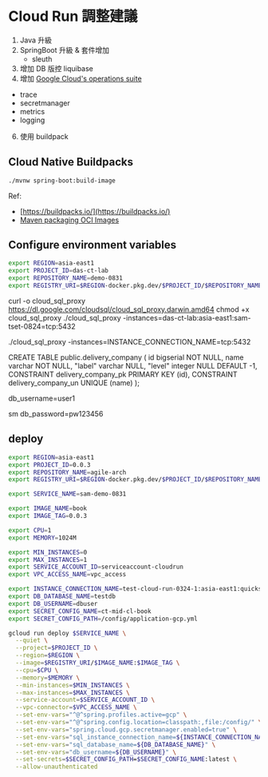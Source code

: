 # Cloud Run 調整建議

1. Java 升級
2. SpringBoot 升級 & 套件增加
   - sleuth
3. 增加 DB 版控 liquibase
4. 增加 [Google Cloud's operations suite](https://cloud.google.com/products/operations)
  - trace
  - secretmanager
  - metrics
  - logging
6. 使用 buildpack


## Cloud Native Buildpacks

``` bash
./mvnw spring-boot:build-image
```

Ref:  
- [https://buildpacks.io/](https://buildpacks.io/)  
- [Maven packaging OCI Images](https://docs.spring.io/spring-boot/docs/current/maven-plugin/reference/htmlsingle/#build-image)


## Configure environment variables

``` bash
export REGION=asia-east1
export PROJECT_ID=das-ct-lab
export REPOSITORY_NAME=demo-0831
export REGISTRY_URI=$REGION-docker.pkg.dev/$PROJECT_ID/$REPOSITORY_NAME
```






curl -o cloud_sql_proxy https://dl.google.com/cloudsql/cloud_sql_proxy.darwin.amd64
chmod +x cloud_sql_proxy
./cloud_sql_proxy -instances=das-ct-lab:asia-east1:sam-tset-0824=tcp:5432


./cloud_sql_proxy -instances=INSTANCE_CONNECTION_NAME=tcp:5432





CREATE TABLE public.delivery_company (
	id bigserial NOT NULL,
	name varchar NOT NULL,
	"label" varchar NULL,
	"level" integer NULL DEFAULT -1,
	CONSTRAINT delivery_company_pk PRIMARY KEY (id),
	CONSTRAINT delivery_company_un UNIQUE (name)
);

db_username=user1

sm
db_password=pw123456




## deploy

``` bash
export REGION=asia-east1
export PROJECT_ID=0.0.3
export REPOSITORY_NAME=agile-arch
export REGISTRY_URI=$REGION-docker.pkg.dev/$PROJECT_ID/$REPOSITORY_NAME

export SERVICE_NAME=sam-demo-0831

export IMAGE_NAME=book
export IMAGE_TAG=0.0.3

export CPU=1
export MEMORY=1024M

export MIN_INSTANCES=0
export MAX_INSTANCES=1
export SERVICE_ACCOUNT_ID=serviceaccount-cloudrun
export VPC_ACCESS_NAME=vpc_access

export INSTANCE_CONNECTION_NAME=test-cloud-run-0324-1:asia-east1:quickstart-instance
export DB_DATABASE_NAME=testdb
export DB_USERNAME=dbuser
export SECRET_CONFIG_NAME=ct-mid-cl-book
export SECRET_CONFIG_PATH=/config/application-gcp.yml

gcloud run deploy $SERVICE_NAME \
  --quiet \
  --project=$PROJECT_ID \
  --region=$REGION \
  --image=$REGISTRY_URI/$IMAGE_NAME:$IMAGE_TAG \
  --cpu=$CPU \
  --memory=$MEMORY \
  --min-instances=$MIN_INSTANCES \
  --max-instances=$MAX_INSTANCES \
  --service-account=$SERVICE_ACCOUNT_ID \
  --vpc-connector=$VPC_ACCESS_NAME \
  --set-env-vars="^@^spring.profiles.active=gcp" \
  --set-env-vars="^@^spring.config.location=classpath:,file:/config/" \
  --set-env-vars="spring.cloud.gcp.secretmanager.enabled=true" \
  --set-env-vars="sql_instance_connection_name=${INSTANCE_CONNECTION_NAME}" \
  --set-env-vars="sql_database_name=${DB_DATABASE_NAME}" \
  --set-env-vars="db_username=${DB_USERNAME}" \
  --set-secrets=$SECRET_CONFIG_PATH=$SECRET_CONFIG_NAME:latest \
  --allow-unauthenticated
```